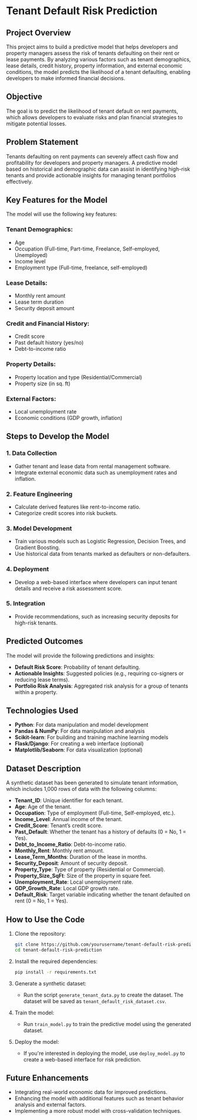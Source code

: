 # Tenant Default Risk Prediction 

## Project Overview

This project aims to build a predictive model that helps developers and property managers assess the risk of tenants defaulting on their rent or lease payments. By analyzing various factors such as tenant demographics, lease details, credit history, property information, and external economic conditions, the model predicts the likelihood of a tenant defaulting, enabling developers to make informed financial decisions.

## Objective

The goal is to predict the likelihood of tenant default on rent payments, which allows developers to evaluate risks and plan financial strategies to mitigate potential losses.

## Problem Statement

Tenants defaulting on rent payments can severely affect cash flow and profitability for developers and property managers. A predictive model based on historical and demographic data can assist in identifying high-risk tenants and provide actionable insights for managing tenant portfolios effectively.

## Key Features for the Model

The model will use the following key features:

### Tenant Demographics:
- Age
- Occupation (Full-time, Part-time, Freelance, Self-employed, Unemployed)
- Income level
- Employment type (Full-time, freelance, self-employed)

### Lease Details:
- Monthly rent amount
- Lease term duration
- Security deposit amount

### Credit and Financial History:
- Credit score
- Past default history (yes/no)
- Debt-to-income ratio

### Property Details:
- Property location and type (Residential/Commercial)
- Property size (in sq. ft)

### External Factors:
- Local unemployment rate
- Economic conditions (GDP growth, inflation)

## Steps to Develop the Model

### 1. Data Collection
- Gather tenant and lease data from rental management software.
- Integrate external economic data such as unemployment rates and inflation.

### 2. Feature Engineering
- Calculate derived features like rent-to-income ratio.
- Categorize credit scores into risk buckets.

### 3. Model Development
- Train various models such as Logistic Regression, Decision Trees, and Gradient Boosting.
- Use historical data from tenants marked as defaulters or non-defaulters.

### 4. Deployment
- Develop a web-based interface where developers can input tenant details and receive a risk assessment score.

### 5. Integration
- Provide recommendations, such as increasing security deposits for high-risk tenants.

## Predicted Outcomes

The model will provide the following predictions and insights:

- **Default Risk Score**: Probability of tenant defaulting.
- **Actionable Insights**: Suggested policies (e.g., requiring co-signers or reducing lease terms).
- **Portfolio Risk Analysis**: Aggregated risk analysis for a group of tenants within a property.

## Technologies Used

- **Python**: For data manipulation and model development
- **Pandas & NumPy**: For data manipulation and analysis
- **Scikit-learn**: For building and training machine learning models
- **Flask/Django**: For creating a web interface (optional)
- **Matplotlib/Seaborn**: For data visualization (optional)

## Dataset Description

A synthetic dataset has been generated to simulate tenant information, which includes 1,000 rows of data with the following columns:

- **Tenant_ID**: Unique identifier for each tenant.
- **Age**: Age of the tenant.
- **Occupation**: Type of employment (Full-time, Self-employed, etc.).
- **Income_Level**: Annual income of the tenant.
- **Credit_Score**: Tenant’s credit score.
- **Past_Default**: Whether the tenant has a history of defaults (0 = No, 1 = Yes).
- **Debt_to_Income_Ratio**: Debt-to-income ratio.
- **Monthly_Rent**: Monthly rent amount.
- **Lease_Term_Months**: Duration of the lease in months.
- **Security_Deposit**: Amount of security deposit.
- **Property_Type**: Type of property (Residential or Commercial).
- **Property_Size_SqFt**: Size of the property in square feet.
- **Unemployment_Rate**: Local unemployment rate.
- **GDP_Growth_Rate**: Local GDP growth rate.
- **Default_Risk**: Target variable indicating whether the tenant defaulted on rent (0 = No, 1 = Yes).

## How to Use the Code

1. Clone the repository:
    ```bash
    git clone https://github.com/yourusername/tenant-default-risk-prediction.git
    cd tenant-default-risk-prediction
    ```

2. Install the required dependencies:
    ```bash
    pip install -r requirements.txt
    ```

3. Generate a synthetic dataset:
    - Run the script `generate_tenant_data.py` to create the dataset. The dataset will be saved as `tenant_default_risk_dataset.csv`.

4. Train the model:
    - Run `train_model.py` to train the predictive model using the generated dataset.

5. Deploy the model:
    - If you're interested in deploying the model, use `deploy_model.py` to create a web-based interface for risk prediction.

## Future Enhancements

- Integrating real-world economic data for improved predictions.
- Enhancing the model with additional features such as tenant behavior analysis and external factors.
- Implementing a more robust model with cross-validation techniques.


